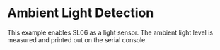 Ambient Light Detection
========================

This example enables SL06 as a light sensor. The ambient light level is measured and printed out on the serial console.
